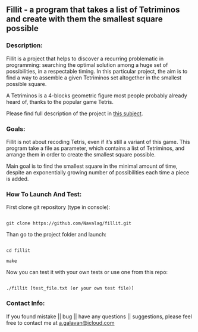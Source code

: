## Fillit - a program that takes a list of Tetriminos and create with them the smallest square possible

### Description:

Fillit is a project that helps to discover a recurring problematic in programming: 
searching the optimal solution among a huge set of possibilities, in a respectable timing.
In this particular project, the aim is to find a way to assemble a given Tetriminos set altogether in the smallest possible square.

A Tetriminos is a 4-blocks geometric figure most people probably already heard of, thanks to the popular game Tetris.

Please find full description of the project in [this subject](https://github.com/Navalag/fillit/blob/master/fillit.en.pdf).

### Goals:

Fillit is not about recoding Tetris, even if it’s still a variant of this game.
This program take a file as parameter, which contains a list of Tetriminos, and arrange them in order to create the smallest square possible.

Main goal is to find the smallest square in the minimal amount of time, despite an exponentially growing number of possibilities each time a piece is added.

### How To Launch And Test:

First clone git repository (type in console):

```

git clone https://github.com/Navalag/fillit.git

```

Than go to the project folder and launch:

```

cd fillit

make

```

Now you can test it with your own tests or use one from this repo:

```

./fillit [test_file.txt (or your own test file)]

```

### Contact Info:
If you found mistake || bug || have any questions || suggestions, please feel free to contact me at a.galavan@icloud.com
